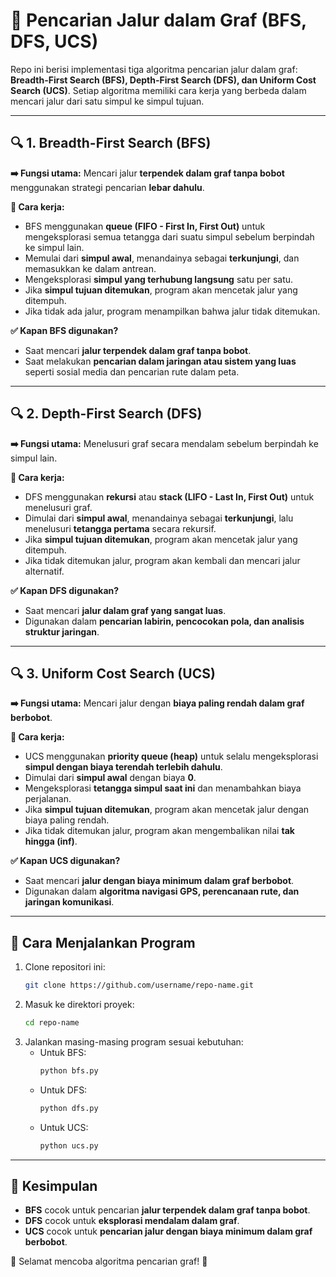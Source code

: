 # 📌 Pencarian Jalur dalam Graf (BFS, DFS, UCS)

Repo ini berisi implementasi tiga algoritma pencarian jalur dalam graf: **Breadth-First Search (BFS), Depth-First Search (DFS), dan Uniform Cost Search (UCS)**. Setiap algoritma memiliki cara kerja yang berbeda dalam mencari jalur dari satu simpul ke simpul tujuan.

---

## 🔍 1. Breadth-First Search (BFS)
**➡️ Fungsi utama:**
Mencari jalur **terpendek dalam graf tanpa bobot** menggunakan strategi pencarian **lebar dahulu**.

**📌 Cara kerja:**
- BFS menggunakan **queue (FIFO - First In, First Out)** untuk mengeksplorasi semua tetangga dari suatu simpul sebelum berpindah ke simpul lain.
- Memulai dari **simpul awal**, menandainya sebagai **terkunjungi**, dan memasukkan ke dalam antrean.
- Mengeksplorasi **simpul yang terhubung langsung** satu per satu.
- Jika **simpul tujuan ditemukan**, program akan mencetak jalur yang ditempuh.
- Jika tidak ada jalur, program menampilkan bahwa jalur tidak ditemukan.

**✅ Kapan BFS digunakan?**  
- Saat mencari **jalur terpendek dalam graf tanpa bobot**.
- Saat melakukan **pencarian dalam jaringan atau sistem yang luas** seperti sosial media dan pencarian rute dalam peta.

---

## 🔍 2. Depth-First Search (DFS)
**➡️ Fungsi utama:**
Menelusuri graf secara mendalam sebelum berpindah ke simpul lain.

**📌 Cara kerja:**
- DFS menggunakan **rekursi** atau **stack (LIFO - Last In, First Out)** untuk menelusuri graf.
- Dimulai dari **simpul awal**, menandainya sebagai **terkunjungi**, lalu menelusuri **tetangga pertama** secara rekursif.
- Jika **simpul tujuan ditemukan**, program akan mencetak jalur yang ditempuh.
- Jika tidak ditemukan jalur, program akan kembali dan mencari jalur alternatif.

**✅ Kapan DFS digunakan?**  
- Saat mencari **jalur dalam graf yang sangat luas**.
- Digunakan dalam **pencarian labirin, pencocokan pola, dan analisis struktur jaringan**.

---

## 🔍 3. Uniform Cost Search (UCS)
**➡️ Fungsi utama:**
Mencari jalur dengan **biaya paling rendah dalam graf berbobot**.

**📌 Cara kerja:**
- UCS menggunakan **priority queue (heap)** untuk selalu mengeksplorasi **simpul dengan biaya terendah terlebih dahulu**.
- Dimulai dari **simpul awal** dengan biaya **0**.
- Mengeksplorasi **tetangga simpul saat ini** dan menambahkan biaya perjalanan.
- Jika **simpul tujuan ditemukan**, program akan mencetak jalur dengan biaya paling rendah.
- Jika tidak ditemukan jalur, program akan mengembalikan nilai **tak hingga (inf)**.

**✅ Kapan UCS digunakan?**  
- Saat mencari **jalur dengan biaya minimum dalam graf berbobot**.
- Digunakan dalam **algoritma navigasi GPS, perencanaan rute, dan jaringan komunikasi**.

---

## 📌 Cara Menjalankan Program
1. Clone repositori ini:  
   ```sh
   git clone https://github.com/username/repo-name.git
   ```
2. Masuk ke direktori proyek:  
   ```sh
   cd repo-name
   ```
3. Jalankan masing-masing program sesuai kebutuhan:
   - Untuk BFS:
     ```sh
     python bfs.py
     ```
   - Untuk DFS:
     ```sh
     python dfs.py
     ```
   - Untuk UCS:
     ```sh
     python ucs.py
     ```

---

## 📌 Kesimpulan
- **BFS** cocok untuk pencarian **jalur terpendek dalam graf tanpa bobot**.
- **DFS** cocok untuk **eksplorasi mendalam dalam graf**.
- **UCS** cocok untuk **pencarian jalur dengan biaya minimum dalam graf berbobot**.

🚀 Selamat mencoba algoritma pencarian graf! 🎯

